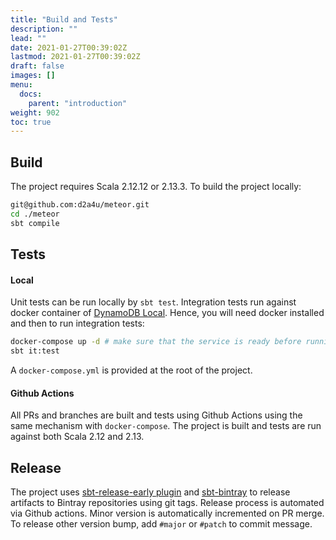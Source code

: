 ```yaml
---
title: "Build and Tests"
description: ""
lead: ""
date: 2021-01-27T00:39:02Z
lastmod: 2021-01-27T00:39:02Z
draft: false
images: []
menu: 
  docs:
    parent: "introduction"
weight: 902
toc: true
---
```


## Build

The project requires Scala 2.12.12 or 2.13.3. To build the project locally:

```bash
git@github.com:d2a4u/meteor.git
cd ./meteor
sbt compile
```

## Tests

#### Local

Unit tests can be run locally by `sbt test`. Integration tests run against docker container of 
[DynamoDB Local](https://docs.aws.amazon.com/amazondynamodb/latest/developerguide/DynamoDBLocal.DownloadingAndRunning.html).
Hence, you will need docker installed and then to run integration tests:

```bash
docker-compose up -d # make sure that the service is ready before running tests
sbt it:test
```

A `docker-compose.yml` is provided at the root of the project.

#### Github Actions

All PRs and branches are built and tests using Github Actions using the same mechanism with 
`docker-compose`. The project is built and tests are run against both Scala 2.12 and 2.13.

## Release

The project uses [sbt-release-early plugin](https://github.com/jvican/sbt-release-early) and 
[sbt-bintray]() to release artifacts to Bintray repositories using git tags. Release process is 
automated via Github actions. Minor version is automatically incremented on PR merge. To release 
other version bump, add `#major` or `#patch` to commit message.
